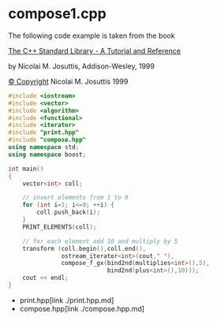 # compose1.cpp
The following code example is taken from the book

[The C++ Standard Library - A Tutorial and Reference](http://www.josuttis.com/libbook/)

by Nicolai M. Josuttis, Addison-Wesley, 1999

[© Copyright](http://www.josuttis.com/libbook/copyright.html) Nicolai M. Josuttis 1999

```cpp example
#include <iostream>
#include <vector>
#include <algorithm>
#include <functional>
#include <iterator>
#include "print.hpp"
#include "compose.hpp"
using namespace std;
using namespace boost;

int main()
{
    vector<int> coll;

    // insert elements from 1 to 9
    for (int i=1; i<=9; ++i) {
        coll.push_back(i);
    }
    PRINT_ELEMENTS(coll);

    // for each element add 10 and multiply by 5
    transform (coll.begin(),coll.end(),
               ostream_iterator<int>(cout," "),
               compose_f_gx(bind2nd(multiplies<int>(),5),
                            bind2nd(plus<int>(),10)));
    cout << endl;
}
```
* print.hpp[link ./print.hpp.md]
* compose.hpp[link ./compose.hpp.md]


